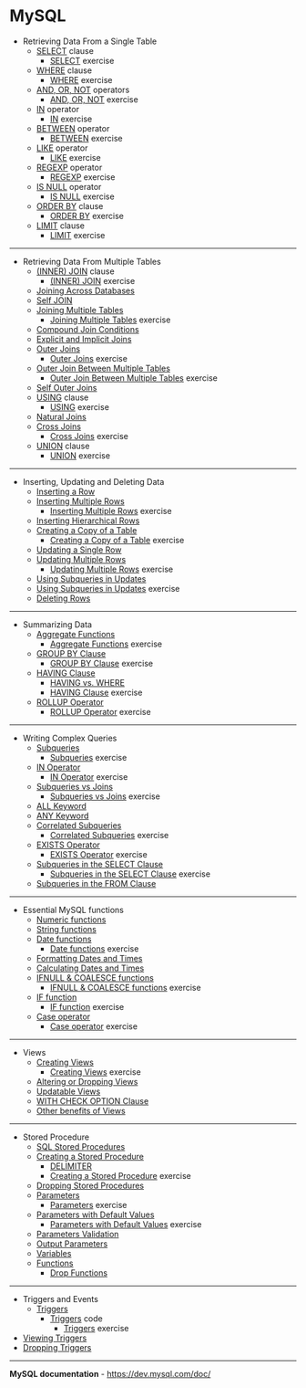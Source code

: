 # MySQL

- Retrieving Data From a Single Table
  - [SELECT](Retrieving-Data-From-a-Single-Table/SELECT_Clause.sql) clause
    - [SELECT](Retrieving-Data-From-a-Single-Table/SELECT_Clause-Exercise.sql) exercise
  - [WHERE](Retrieving-Data-From-a-Single-Table/WHERE_Clause.sql) clause
    - [WHERE](Retrieving-Data-From-a-Single-Table/WHERE_Clause-Exercise.sql) exercise
  - [AND, OR, NOT](Retrieving-Data-From-a-Single-Table/AND-OR-NOT_Operators.sql) operators
    - [AND, OR, NOT](Retrieving-Data-From-a-Single-Table/AND-OR-NOT_Operators-Exercise.sql) exercise
  - [IN](Retrieving-Data-From-a-Single-Table/IN_Operator.sql) operator
    - [IN](Retrieving-Data-From-a-Single-Table/IN_Operator-Exercise.sql) exercise
  - [BETWEEN](Retrieving-Data-From-a-Single-Table/BETWEEN_Operator.sql) operator
    - [BETWEEN](Retrieving-Data-From-a-Single-Table/BETWEEN_Operator-Exercise.sql) exercise
  - [LIKE](Retrieving-Data-From-a-Single-Table/LIKE_Operator.sql) operator
    - [LIKE](Retrieving-Data-From-a-Single-Table/LIKE_Operator-Exercise.sql) exercise
  - [REGEXP](Retrieving-Data-From-a-Single-Table/REGEXP_Operator.sql) operator
    - [REGEXP](Retrieving-Data-From-a-Single-Table/REGEXP_Operator-Exercise.sql) exercise
  - [IS NULL](Retrieving-Data-From-a-Single-Table/IS-NULL_Operator.sql) operator
    - [IS NULL](Retrieving-Data-From-a-Single-Table/IS-NULL_Operator-Exercise.sql) exercise
  - [ORDER BY](Retrieving-Data-From-a-Single-Table/ORDER-BY_Clause.sql) clause
    - [ORDER BY](Retrieving-Data-From-a-Single-Table/ORDER-BY_Clause-Exercise.sql) exercise
  - [LIMIT](Retrieving-Data-From-a-Single-Table/LIMIT_Clause.sql) clause
    - [LIMIT](Retrieving-Data-From-a-Single-Table/LIMIT_Clause-Exercise.sql) exercise
---
- Retrieving Data From Multiple Tables
  - [(INNER) JOIN](Retrieving-Data-From-Multiple-Tables/INNER-JOIN_Clause.sql) clause
    - [(INNER) JOIN](Retrieving-Data-From-Multiple-Tables/INNER-JOIN_Clause-Exercise.sql) exercise
  - [Joining Across Databases](Retrieving-Data-From-Multiple-Tables/Joining-Across-Databases.sql)
  - [Self JOIN](Retrieving-Data-From-Multiple-Tables/Self-JOIN.sql)
  - [Joining Multiple Tables](Retrieving-Data-From-Multiple-Tables/Joining-Multiple-Tables.sql)
    - [Joining Multiple Tables](Retrieving-Data-From-Multiple-Tables/Joining-Multiple-Tables-Exercise.sql) exercise
  - [Compound Join Conditions](Retrieving-Data-From-Multiple-Tables/Compound-Join-Conditions.sql)
  - [Explicit and Implicit Joins](Retrieving-Data-From-Multiple-Tables/Explicit-and-Implicit-Join.sql)
  - [Outer Joins](Retrieving-Data-From-Multiple-Tables/Outer-Joins.sql)
    - [Outer Joins](Retrieving-Data-From-Multiple-Tables/Outer-Joins-Exercise.sql) exercise
  - [Outer Join Between Multiple Tables](Retrieving-Data-From-Multiple-Tables/Outer-Join-Between-Multiple-Tables.sql)
    - [Outer Join Between Multiple Tables](Retrieving-Data-From-Multiple-Tables/Outer-Join-Between-Multiple-Tables-Exercise.sql) exercise
  - [Self Outer Joins](Retrieving-Data-From-Multiple-Tables/Self-Outer-Join.sql)
  - [USING](Retrieving-Data-From-Multiple-Tables/Using-Clause.sql) clause
    - [USING](Retrieving-Data-From-Multiple-Tables/Using-Clause-Exercise.sql) exercise
  - [Natural Joins](Retrieving-Data-From-Multiple-Tables/Natural-Joins.sql)
  - [Cross Joins](Retrieving-Data-From-Multiple-Tables/Cross-Joins.sql)
    - [Cross Joins](Retrieving-Data-From-Multiple-Tables/Cross-Joins-Exercise.sql) exercise
  - [UNION](Retrieving-Data-From-Multiple-Tables/Unions.sql) clause
    - [UNION](Retrieving-Data-From-Multiple-Tables/Unions-Exercise.sql) exercise
---
  - Inserting, Updating and Deleting Data
    - [Inserting a Row](Inserting-Updating-Deleting_Data/Inserting-a-Row.sql)
    - [Inserting Multiple Rows](Inserting-Updating-Deleting_Data/Inserting-Multiple-Rows.sql)
      - [Inserting Multiple Rows](Inserting-Updating-Deleting_Data/Inserting-Multiple-Rows-Exercise.sql) exercise
    - [Inserting Hierarchical Rows](Inserting-Updating-Deleting_Data/Inserting-Hierarchical-Rows.sql)
    - [Creating a Copy of a Table](Inserting-Updating-Deleting_Data/Creating-a-Copy-of-a-Table.sql)
      - [Creating a Copy of a Table](Inserting-Updating-Deleting_Data/Creating-a-Copy-of-a-Table-Exercise.sql) exercise
    - [Updating a Single Row](Inserting-Updating-Deleting_Data/Updating-a-Single-Row.sql)
    - [Updating Multiple Rows](Inserting-Updating-Deleting_Data/Updating-Multiple-Rows.sql)
      - [Updating Multiple Rows](Inserting-Updating-Deleting_Data/Updating-Multiple-Rows-Exercise.sql) exercise
    - [Using Subqueries in Updates](Inserting-Updating-Deleting_Data/Using-Subqueries-in-Updates.sql)
     - [Using Subqueries in Updates](Inserting-Updating-Deleting_Data/Using-Subqueries-in-Updates-Exercise.sql) exercise
     - [Deleting Rows](Inserting-Updating-Deleting_Data/Deleting-Rows.sql)
---
  - Summarizing Data
    - [Aggregate Functions](Summarizing-Data/Aggregate-Functions.sql)
      - [Aggregate Functions](Summarizing-Data/Aggregate-Functions-Exercise.sql) exercise
    - [GROUP BY Clause](Summarizing-Data/Group-By-Clause.sql)
      - [GROUP BY Clause](Summarizing-Data/Group-By-Clause-Exercise.sql) exercise
    - [HAVING Clause](Summarizing-Data/Having-Clause.sql)
      - [HAVING vs. WHERE](Summarizing-Data/having-vs-where.png)
      - [HAVING Clause](Summarizing-Data/Having-Clause-Exercise.sql) exercise
    - [ROLLUP Operator](Summarizing-Data/Rollup-Operator.sql)
      - [ROLLUP Operator](Summarizing-Data/Rollup-Operator-Exercise.sql) exercise
---
  - Writing Complex Queries
    - [Subqueries](Writing-Complex-Queries/Subqueries.sql)
      - [Subqueries](Writing-Complex-Queries/Subqueries-Exercise.sql) exercise
    - [IN Operator](Writing-Complex-Queries/IN-Operator.sql)
      - [IN Operator](Writing-Complex-Queries/IN-Operator-Exercise.sql) exercise
    - [Subqueries vs Joins](Writing-Complex-Queries/Subqueries-vs-Joins.sql)
      - [Subqueries vs Joins](Writing-Complex-Queries/Subqueries-vs-Joins-Exercise.sql) exercise
    - [ALL Keyword](Writing-Complex-Queries/All-Keyword.sql)
    - [ANY Keyword](Writing-Complex-Queries/Any-Keyword.sql)
    - [Correlated Subqueries](Writing-Complex-Queries/Correlated-Subqueries.sql)
      - [Correlated Subqueries](Writing-Complex-Queries/Correlated-Subqueries-Exercise.sql) exercise
    - [EXISTS Operator](Writing-Complex-Queries/Exists-Operator.sql)
      - [EXISTS Operator](Writing-Complex-Queries/Exists-Operator-Exercise.sql) exercise
    - [Subqueries in the SELECT Clause](Writing-Complex-Queries/Subqueries-in-Select.sql)
      - [Subqueries in the SELECT Clause](Writing-Complex-Queries/Subqueries-in-Select-Exercise.sql) exercise
    - [Subqueries in the FROM Clause](Writing-Complex-Queries/Subqueries-in-From.sql)
---
  - Essential MySQL functions
    - [Numeric functions](Essential-MySQL-Functions/Numeric-Functions.sql)
    - [String functions](Essential-MySQL-Functions/String-Functions.sql)
    - [Date functions](Essential-MySQL-Functions/Date-Functions.sql)
      - [Date functions](Essential-MySQL-Functions/Date-Functions-Exercise.sql) exercise
    - [Formatting Dates and Times](Essential-MySQL-Functions/Formatting-Dates-And-Times.sql)
    - [Calculating Dates and Times](Essential-MySQL-Functions/Calculating-Dates-And-Times.sql)
    - [IFNULL & COALESCE functions](Essential-MySQL-Functions/Ifnull-and-Coalesce-Functions.sql)
      - [IFNULL & COALESCE functions](Essential-MySQL-Functions/Ifnull-and-Coalesce-Functions-Exercise.sql) exercise
    - [IF function](Essential-MySQL-Functions/If-functions.sql)
      - [IF function](Essential-MySQL-Functions/If-functions-Exercise.sql) exercise
    - [Case operator](Essential-MySQL-Functions/Case-operator.sql)
      - [Case operator](Essential-MySQL-Functions/Case-operator-Exercise.sql) exercise
---
  - Views
    - [Creating Views](Views/Creating-Views.sql)
      - [Creating Views](Views/Creating-Views-Exercise.sql) exercise
    - [Altering or Dropping Views](Views/Altering-or-Dropping-Views.sql)
    - [Updatable Views](Views/Updatable-Views.sql)
    - [WITH CHECK OPTION Clause](Views/With_Check_Option-Clause.sql)
    - [Other benefits of Views](Views/other-benefits-of-views.png)
---
  - Stored Procedure
    - [SQL Stored Procedures](Stored-Procedures/sql-stored-procedures.md)
    - [Creating a Stored Procedure](Stored-Procedures/creating-a-stored-procedure.sql)
      - [DELIMITER](Stored-Procedures/delimiter.md)
      - [Creating a Stored Procedure](Stored-Procedures/creating-a-stored-procedure-exercise.sql) exercise
    - [Dropping Stored Procedures](Stored-Procedures/dropping-stored-procedures.sql)
    - [Parameters](Stored-Procedures/parameters.sql)
      - [Parameters](Stored-Procedures/parameters-exercise.sql) exercise
    - [Parameters with Default Values](Stored-Procedures/parameters-with-default-values.sql)
      - [Parameters with Default Values](Stored-Procedures/parameters-with-default-values-exercise.sql) exercise
    - [Parameters Validation](Stored-Procedures/parameter-validation.sql)
    - [Output Parameters](Stored-Procedures/output-parameters.sql)
    - [Variables](Stored-Procedures/variables.sql)
    - [Functions](Stored-Procedures/functions.sql)
      - [Drop Functions](Stored-Procedures/drop-functions.sql)
---
  - Triggers and Events
    - [Triggers](Triggers-and-Events/triggers.md)
      - [Triggers](Triggers-and-Events/triggers.sql) code
        - [Triggers](Triggers-and-Events/triggers-exercise.sql) exercise
  - [Viewing Triggers](Triggers-and-Events/viewing-triggers.sql)
  - [Dropping Triggers](Triggers-and-Events/dropping-triggers.sql)
---
**MySQL documentation** - https://dev.mysql.com/doc/